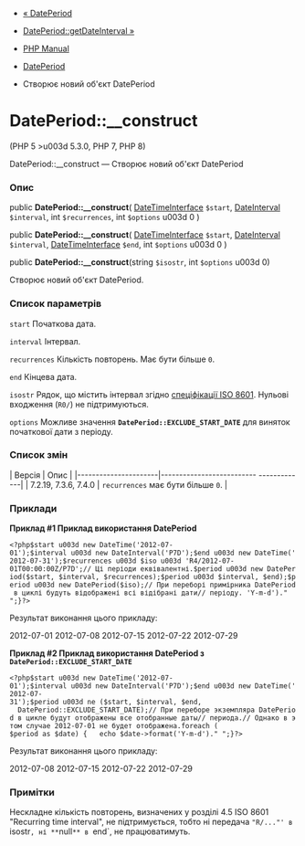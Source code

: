 - [« DatePeriod](class.dateperiod.md)
- [DatePeriod::getDateInterval »](dateperiod.getdateinterval.md)

- [PHP Manual](index.md)
- [DatePeriod](class.dateperiod.md)
- Створює новий об'єкт DatePeriod

# DatePeriod::\_\_construct

(PHP 5 \>u003d 5.3.0, PHP 7, PHP 8)

DatePeriod::\_\_construct — Створює новий об'єкт DatePeriod

### Опис

public **DatePeriod::\_\_construct**(
[DateTimeInterface](class.datetimeinterface.md) `$start`,
[DateInterval](class.dateinterval.md) `$interval`,
int `$recurrences`,
int `$options` u003d 0
)

public **DatePeriod::\_\_construct**(
[DateTimeInterface](class.datetimeinterface.md) `$start`,
[DateInterval](class.dateinterval.md) `$interval`,
[DateTimeInterface](class.datetimeinterface.md) `$end`,
int `$options` u003d 0
)

public **DatePeriod::\_\_construct**(string `$isostr`, int `$options` u003d
0)

Створює новий об'єкт DatePeriod.

### Список параметрів

`start`
Початкова дата.

`interval`
Інтервал.

`recurrences`
Кількість повторень. Має бути більше `0`.

`end`
Кінцева дата.

`isostr`
Рядок, що містить інтервал згідно [спеціфікації ISO
8601](http://en.wikipedia.org/wiki/Iso8601#Repeating_intervals). Нульові
входження (`R0/`) не підтримуються.

`options`
Можливе значення **`DatePeriod::EXCLUDE_START_DATE`** для
виняток початкової дати з періоду.

### Список змін

| Версія | Опис |
|----------------------|-------------------------- -------------|
| 7.2.19, 7.3.6, 7.4.0 | `recurrences` має бути більше `0`. |

### Приклади

**Приклад #1 Приклад використання DatePeriod**

` <?php$start u003d new DateTime('2012-07-01');$interval u003d new DateInterval('P7D');$end u003d new DateTime('2012-07-31');$recurrences u003d $iso u003d 'R4/2012-07-01T00:00:00Z/P7D';// Ці періоди еквівалентні.$period u003d new DatePeriod($start, $interval, $recurrences);$period u003d $interval, $end);$period u003d new DatePeriod($iso);// При переборі примірника DatePeriod в циклі будуть відображені всі відібрані дати// періоду. 'Y-m-d')."
";}?> `

Результат виконання цього прикладу:

2012-07-01
2012-07-08
2012-07-15
2012-07-22
2012-07-29

**Приклад #2 Приклад використання DatePeriod з
**`DatePeriod::EXCLUDE_START_DATE`****

` <?php$start u003d new DateTime('2012-07-01');$interval u003d new DateInterval('P7D');$end u003d new DateTime('2012-07-31');$period u003d ne ($start, $interval, $end,                         DatePeriod::EXCLUDE_START_DATE);// При переборе экземпляра DatePeriod в цикле будут отображены все отобранные даты// периода.// Однако в этом случае 2012-07-01 не будет отображена.foreach ( $period as $date) {   echo $date->format('Y-m-d')."
";}?> `

Результат виконання цього прикладу:

2012-07-08
2012-07-15
2012-07-22
2012-07-29

### Примітки

Нескладне кількість повторень, визначених у розділі 4.5 ISO 8601
"Recurring time interval", не підтримується, тобто ні передача
`"R/..."' в `isostr`, ні **`null`** в `end`, не працюватимуть.

